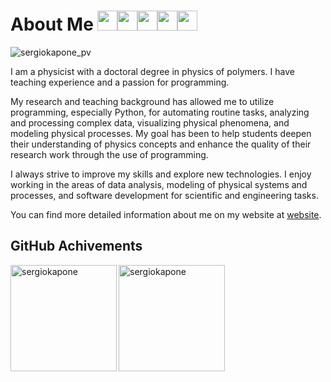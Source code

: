 # About Me <span align="right"><img width="32px" src="https://cdn.jsdelivr.net/gh/devicons/devicon/icons/python/python-original.svg"/><img width="32px" src="https://cdn.jsdelivr.net/gh/devicons/devicon/icons/javascript/javascript-original.svg"/><img width="32px" src="https://cdn.jsdelivr.net/gh/devicons/devicon/icons/react/react-original.svg"/><img width="32px" src="https://cdn.jsdelivr.net/gh/devicons/devicon/icons/vscode/vscode-original.svg"/><imgw idth="32px" src="https://cdn.jsdelivr.net/gh/devicons/devicon/icons/html5/html5-original.svg"/><img width="32px" src="https://cdn.jsdelivr.net/gh/devicons/devicon/icons/css3/css3-original.svg"/></span>

<p align="left"> <img src="https://komarev.com/ghpvc/?username=sergiokapone&label=Profile%20views&color=0e75b6&style=plastic" alt="sergiokapone_pv" /> </p>

I am a physicist with a doctoral degree in physics of polymers. I have teaching experience and a passion for programming. 

My research and teaching background has allowed me to utilize programming, especially Python, for automating routine tasks, analyzing and processing complex data, visualizing physical phenomena, and modeling physical processes. 
My goal has been to help students deepen their understanding of physics concepts and enhance the quality of their research work through the use of programming.

I always strive to improve my skills and explore new technologies. 
I enjoy working in the areas of data analysis, modeling of physical systems and processes, and software development for scientific and engineering tasks.

You can find more detailed information about me on my website at [website](https://sergiokapone.github.io/).

## GitHub Achivements

<p><img align="left" src="https://github-readme-stats.vercel.app/api/top-langs?username=sergiokapone&show_icons=true&theme=radical&locale=en&hide_progress=true" alt="sergiokapone"height="170" /></p>
<p><img align="center" src="https://github-readme-stats.vercel.app/api?username=sergiokapone&show_icons=true&theme=radical" alt="sergiokapone" height="170"/></p>

